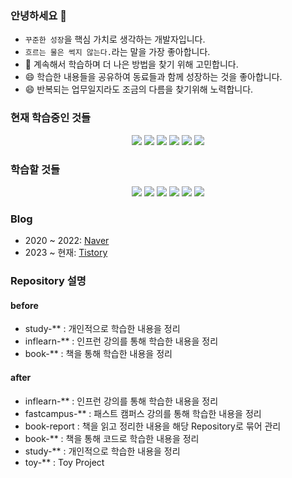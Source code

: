 ### 안녕하세요 👋

- `꾸준한 성장`을 핵심 가치로 생각하는 개발자입니다.
- `흐르는 물은 썩지 않는다.`라는 말을 가장 좋아합니다.
- 🤔 계속해서 학습하며 더 나은 방법을 찾기 위해 고민합니다.
- 😄 학습한 내용들을 공유하여 동료들과 함께 성장하는 것을 좋아합니다.
- 😄 반복되는 업무일지라도 조금의 다름을 찾기위해 노력합니다.

[//]: # (- [Notion 소개 페이지]&#40;https://www.notion.so/708825a576944ddbba0735c98ae7ba36?pvs=4&#41;)

### 현재 학습중인 것들

[//]: # (<img src="https://img.shields.io/badge/Typescript-3178C6?style=flat&logo=Typescript&logoColor=white"/>)
[//]: # (<img src="https://img.shields.io/badge/Spring Security OAuth2-6DB33F?style=flat&logo=Spring Security&logoColor=white"/>)
[//]: # (<img src="https://img.shields.io/badge/Jenkins-white?style=flat&logo=jenkins&logoColor=d24939"/>)
[//]: # (<img src="https://img.shields.io/badge/Redis-white?style=flat&logo=redis&logoColor=d2382d"/>)

<div align="center">
<img src="https://img.shields.io/badge/Apache-d22128?style=flat&logo=apache&logoColor=black"/>
<img src="https://img.shields.io/badge/Apache Tomcat-F8DC75?style=flat&logo=apachetomcat&logoColor=black"/>
<img src="https://img.shields.io/badge/Nginx-009639?style=flat&logo=nginx&logoColor=white"/>
<img src="https://img.shields.io/badge/Docker-2496ED?style=flat&logo=Docker&logoColor=white"/>
<img src="https://img.shields.io/badge/Amazon AWS-orange?style=flat&logo=amazonaws&logoColor=white"/>
<img src="https://img.shields.io/badge/Spring WebFlux-6DB33F?style=flat&logo=Spring&logoColor=white"/>
</div>

### 학습할 것들

<div align="center">
<img src="https://img.shields.io/badge/Apache Kafka-black?style=flat&logo=ApacheKafka&logoColor=white"/>
<img src="https://img.shields.io/badge/Vue.js 3-4FC08D?style=flat&logo=Vue.js&logoColor=white"/>
<img src="https://img.shields.io/badge/Node.js-339933?style=flat&logo=Node.js&logoColor=white"/>
<img src="https://img.shields.io/badge/NestJS-E0234E?style=flat&logo=nestjs&logoColor=black"/>
<img src="https://img.shields.io/badge/Elastic Search-005571?style=flat&logo=elasticsearch&logoColor=black"/>
<img src="https://img.shields.io/badge/Kotlin-7F52FF?style=flat&logo=kotlin&logoColor=black"/>
</div>

### Blog

- 2020 ~ 2022: [Naver](https://blog.naver.com/shyoon991)
- 2023 ~ 현재: [Tistory](https://soono-991.tistory.com/)

### Repository 설명

#### before

- study-** : 개인적으로 학습한 내용을 정리
- inflearn-** : 인프런 강의를 통해 학습한 내용을 정리
- book-** : 책을 통해 학습한 내용을 정리

#### after

- inflearn-** : 인프런 강의를 통해 학습한 내용을 정리
- fastcampus-** : 패스트 캠퍼스 강의를 통해 학습한 내용을 정리
- book-report : 책을 읽고 정리한 내용을 해당 Repository로 묶어 관리
- book-** : 책을 통해 코드로 학습한 내용을 정리
- study-** : 개인적으로 학습한 내용을 정리
- toy-** : Toy Project
